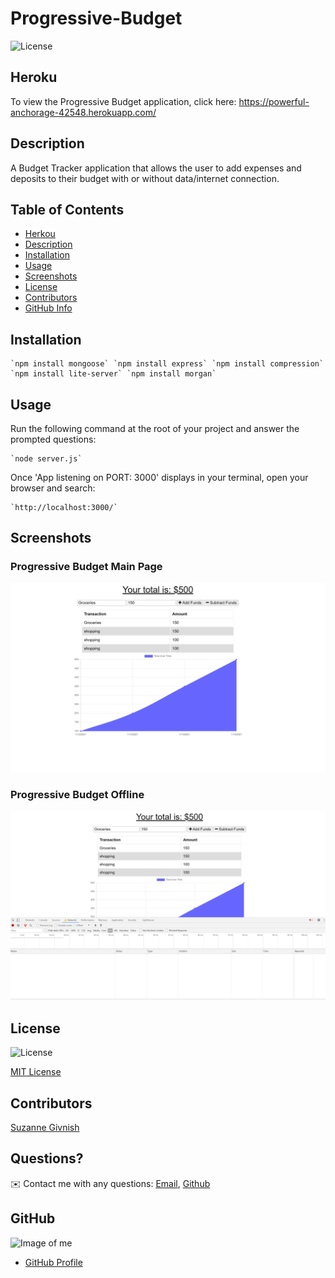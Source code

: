 # Progressive-Budget

![License](https://img.shields.io/badge/License-mit-blue.svg "License Badge")

## Heroku 
To view the Progressive Budget application, click here:
https://powerful-anchorage-42548.herokuapp.com/

## Description

A Budget Tracker application that allows the user to add expenses and deposits to their budget with or without data/internet connection.

## Table of Contents
- [Herkou](#Heroku)
- [Description](#Description)
- [Installation](#Installation)
- [Usage](#Usage)
- [Screenshots](#Screenshots)
- [License](#License)
- [Contributors](#Contributors)
- [GitHub Info](#GitHub) 

## Installation
    `npm install mongoose` `npm install express` `npm install compression` `npm install lite-server` `npm install morgan`

## Usage
Run the following command at the root of your project and answer the prompted questions:

    `node server.js`

Once 'App listening on PORT: 3000' displays in your terminal, open your browser and search:

    `http://localhost:3000/`

## Screenshots

### Progressive Budget Main Page

![Progressive-Budget-Main](https://github.com/suzygiv/Progressive-Budget/blob/main/public/assets/Progressive-Budget.PNG)

### Progressive Budget Offline

![Progressive-Budget-Offline](https://github.com/suzygiv/Progressive-Budget/blob/main/public/assets/Progressive-Budget-Offline.PNG)


## License
![License](https://img.shields.io/badge/License-mit-blue.svg "License Badge")

[MIT License](http://opensource.org/licenses/mit-license.php)

## Contributors
[Suzanne Givnish](https://github.com/suzygiv)

## Questions?
✉️ Contact me with any questions: [Email](suzannegivnish@gmail.com), [Github](https://github.com/suzygiv)

## GitHub
![Image of me](https://avatars0.githubusercontent.com/u/69487481?v=4)
- [GitHub Profile](https://github.com/suzygiv)
